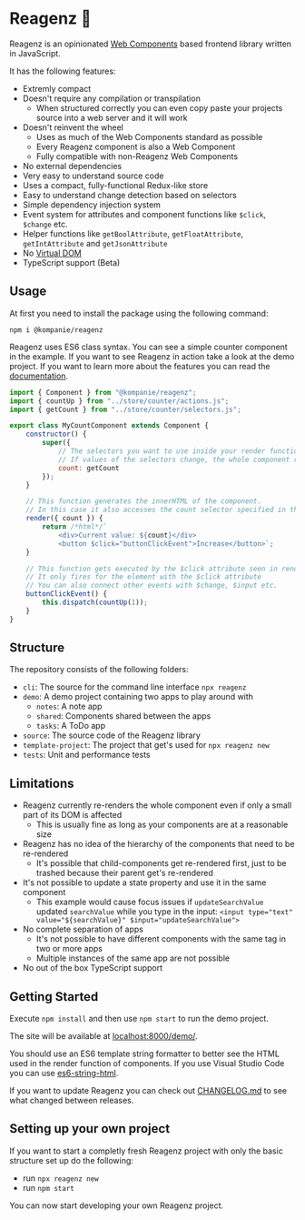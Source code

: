 # Reagenz 🧪

Reagenz is an opinionated [Web Components](https://developer.mozilla.org/en-US/docs/Web/Web_Components) based frontend library written in JavaScript.

It has the following features:

* Extremly compact
* Doesn't require any compilation or transpilation
    * When structured correctly you can even copy paste your projects source into a web server and it will work
* Doesn't reinvent the wheel
    * Uses as much of the Web Components standard as possible
    * Every Reagenz component is also a Web Component
    * Fully compatible with non-Reagenz Web Components
* No external dependencies
* Very easy to understand source code
* Uses a compact, fully-functional Redux-like store
* Easy to understand change detection based on selectors
* Simple dependency injection system
* Event system for attributes and component functions like `$click`, `$change` etc.
* Helper functions like `getBoolAttribute`, `getFloatAttribute`, `getIntAttribute` and `getJsonAttribute`
* No [Virtual DOM](https://en.wikipedia.org/wiki/Virtual_DOM)
* TypeScript support (Beta)

## Usage
At first you need to install the package using the following command:
```
npm i @kompanie/reagenz
```

Reagenz uses ES6 class syntax.
You can see a simple counter component in the example.
If you want to see Reagenz in action take a look at the demo project.
If you want to learn more about the features you can read the [documentation](DOCUMENTATION.md).

```js
import { Component } from "@kompanie/reagenz";
import { countUp } from "../store/counter/actions.js";
import { getCount } from "../store/counter/selectors.js";

export class MyCountComponent extends Component {
    constructor() {
        super({
            // The selectors you want to use inside your render function
			// If values of the selectors change, the whole component re-renders
            count: getCount
        });
    }

	// This function generates the innerHTML of the component.
    // In this case it also accesses the count selector specified in the constructor.
    render({ count }) {
        return /*html*/`
            <div>Current value: ${count}</div>
            <button $click="buttonClickEvent">Increase</button>`;
    }

    // This function gets executed by the $click attribute seen in render()
    // It only fires for the element with the $click attribute
    // You can also connect other events with $change, $input etc.
    buttonClickEvent() {
        this.dispatch(countUp(1));
    }
}
```

## Structure
The repository consists of the following folders:
* `cli`: The source for the command line interface `npx reagenz`
* `demo`: A demo project containing two apps to play around with
    * `notes`: A note app
    * `shared`: Components shared between the apps
    * `tasks`: A ToDo app
* `source`: The source code of the Reagenz library
* `template-project`: The project that get's used for `npx reagenz new`
* `tests`: Unit and performance tests

## Limitations
* Reagenz currently re-renders the whole component even if only a small part of its DOM is affected
    * This is usually fine as long as your components are at a reasonable size
* Reagenz has no idea of the hierarchy of the components that need to be re-rendered
    * It's possible that child-components get re-rendered first, just to be trashed because their parent get's re-rendered
* It's not possible to update a state property and use it in the same component
    * This example would cause focus issues if `updateSearchValue` updated `searchValue` while you type in the input: `<input type="text" value="${searchValue}" $input="updateSearchValue">`
* No complete separation of apps
    * It's not possible to have different components with the same tag in two or more apps
    * Multiple instances of the same app are not possible
* No out of the box TypeScript support

## Getting Started
Execute `npm install` and then use `npm start` to run the demo project.

The site will be available at [localhost:8000/demo/](http://localhost:8000/demo/).

You should use an ES6 template string formatter to better see the HTML used in the render function of components.
If you use Visual Studio Code you can use [es6-string-html](https://marketplace.visualstudio.com/items?itemName=Tobermory.es6-string-html).

If you want to update Reagenz you can check out [CHANGELOG.md](CHANGELOG.md) to see what changed between releases.

## Setting up your own project
If you want to start a completly fresh Reagenz project with only the basic structure set up do the following:
* run `npx reagenz new`
* run `npm start`

You can now start developing your own Reagenz project.
